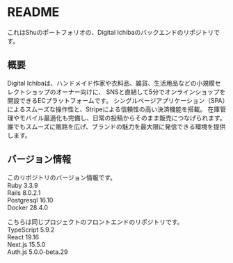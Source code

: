 # README

これはShuのポートフォリオの、Digital Ichibaのバックエンドのリポジトリです。

## 概要
Digital Ichibaは、ハンドメイド作家や衣料品、雑貨、生活用品などの小規模セレクトショップのオーナー向けに、
SNSと直結して5分でオンラインショップを開設できるECプラットフォームです。
シングルページアプリケーション（SPA）によるスムーズな操作性と、Stripeによる信頼性の高い決済機能を搭載。
在庫管理やモバイル最適化も完備し、日常の投稿からそのまま販売につなげられます。
誰でもスムーズに販路を広げ、ブランドの魅力を最大限に発信できる環境を提供します。

## バージョン情報
このリポジトリのバージョン情報です。  
Ruby 3.3.9  
Rails 8.0.2.1  
Postgresql 16.10  
Docker 28.4.0  

こちらは同じプロジェクトのフロントエンドのリポジトリです。  
TypeScript 5.9.2  
React 19.16  
Next.js 15.5.0  
Auth.js 5.0.0-beta.29  